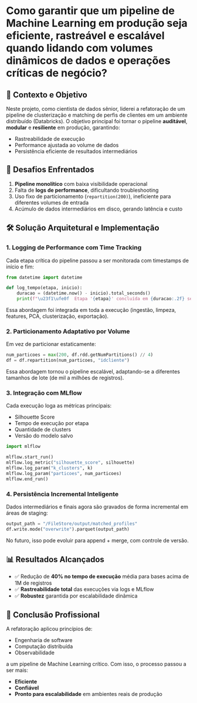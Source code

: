 # Como garantir que um pipeline de Machine Learning em produção seja eficiente, rastreável e escalável quando lidando com volumes dinâmicos de dados e operações críticas de negócio?

## 📌 Contexto e Objetivo

Neste projeto, como cientista de dados sênior, liderei a refatoração de um pipeline de clusterização e matching de perfis de clientes em um ambiente distribuído (Databricks). O objetivo principal foi tornar o pipeline **auditável**, **modular** e **resiliente** em produção, garantindo:

- Rastreabilidade de execução
- Performance ajustada ao volume de dados
- Persistência eficiente de resultados intermediários

## 🚀 Desafios Enfrentados

1. **Pipeline monolítico** com baixa visibilidade operacional
2. Falta de **logs de performance**, dificultando troubleshooting
3. Uso fixo de particionamento (`repartition(200)`), ineficiente para diferentes volumes de entrada
4. Acúmulo de dados intermediários em disco, gerando latência e custo

## 🛠️ Solução Arquitetural e Implementação

### 1. Logging de Performance com Time Tracking

Cada etapa crítica do pipeline passou a ser monitorada com timestamps de início e fim:

```python
from datetime import datetime

def log_tempo(etapa, inicio):
    duracao = (datetime.now() - inicio).total_seconds()
    print(f"\u23f1\ufe0f  Etapa '{etapa}' concluída em {duracao:.2f} segundos")
```

Essa abordagem foi integrada em toda a execução (ingestão, limpeza, features, PCA, clusterização, exportação).

### 2. Particionamento Adaptativo por Volume

Em vez de particionar estaticamente:

```python
num_particoes = max(200, df.rdd.getNumPartitions() // 4)
df = df.repartition(num_particoes, "idcliente")
```

Essa abordagem tornou o pipeline escalável, adaptando-se a diferentes tamanhos de lote (de mil a milhões de registros).

### 3. Integração com MLflow

Cada execução loga as métricas principais:

- Silhouette Score
- Tempo de execução por etapa
- Quantidade de clusters
- Versão do modelo salvo

```python
import mlflow

mlflow.start_run()
mlflow.log_metric("silhouette_score", silhouette)
mlflow.log_param("k_clusters", k)
mlflow.log_param("particoes", num_particoes)
mlflow.end_run()
```

### 4. Persistência Incremental Inteligente

Dados intermediários e finais agora são gravados de forma incremental em áreas de staging:

```python
output_path = "/FileStore/output/matched_profiles"
df.write.mode("overwrite").parquet(output_path)
```

No futuro, isso pode evoluir para append + merge, com controle de versão.

## 📊 Resultados Alcançados

- ✅ Redução de **40% no tempo de execução** média para bases acima de 1M de registros
- ✅ **Rastreabilidade total** das execuções via logs e MLflow
- ✅ **Robustez** garantida por escalabilidade dinâmica

## 🎯 Conclusão Profissional

A refatoração aplicou princípios de:
- Engenharia de software
- Computação distribuída
- Observabilidade

a um pipeline de Machine Learning crítico. Com isso, o processo passou a ser mais:
- **Eficiente**
- **Confiável**
- **Pronto para escalabilidade** em ambientes reais de produção
